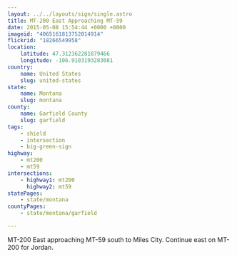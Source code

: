 ```yaml
---
layout: ../../layouts/sign/single.astro
title: MT-200 East Approaching MT-59
date: 2015-05-08 15:54:44 +0000 +0000
imageid: "4065161813752014914"
flickrid: "18266549958"
location:
    latitude: 47.312362281879466
    longitude: -106.9103193283081
country:
    name: United States
    slug: united-states
state:
    name: Montana
    slug: montana
county:
    name: Garfield County
    slug: garfield
tags:
    - shield
    - intersection
    - big-green-sign
highway:
    - mt200
    - mt59
intersections:
    - highway1: mt200
      highway2: mt59
statePages:
    - state/montana
countyPages:
    - state/montana/garfield

---
```

MT-200 East approaching MT-59 south to Miles City.  Continue east on MT-200 for Jordan.